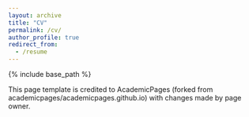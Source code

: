 ```yaml
---
layout: archive
title: "CV"
permalink: /cv/
author_profile: true
redirect_from:
  - /resume
---
```


{% include base_path %}

This page template is credited to AcademicPages (forked from academicpages/academicpages.github.io) with changes made by page owner.
